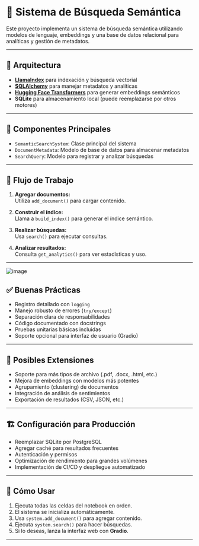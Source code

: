 # 🧠 Sistema de Búsqueda Semántica

Este proyecto implementa un sistema de búsqueda semántica utilizando modelos de lenguaje, embeddings y una base de datos relacional para analíticas y gestión de metadatos.

---

## 📐 Arquitectura

- **[LlamaIndex](https://github.com/jerryjliu/llama_index)** para indexación y búsqueda vectorial
- **[SQLAlchemy](https://www.sqlalchemy.org/)** para manejar metadatos y analíticas
- **[Hugging Face Transformers](https://huggingface.co/)** para generar embeddings semánticos
- **SQLite** para almacenamiento local (puede reemplazarse por otros motores)

---

## 🔧 Componentes Principales

- `SemanticSearchSystem`: Clase principal del sistema
- `DocumentMetadata`: Modelo de base de datos para almacenar metadatos
- `SearchQuery`: Modelo para registrar y analizar búsquedas

---

## 🔁 Flujo de Trabajo

1. **Agregar documentos:**  
   Utiliza `add_document()` para cargar contenido.

2. **Construir el índice:**  
   Llama a `build_index()` para generar el índice semántico.

3. **Realizar búsquedas:**  
   Usa `search()` para ejecutar consultas.

4. **Analizar resultados:**  
   Consulta `get_analytics()` para ver estadísticas y uso.

---

![image](https://github.com/user-attachments/assets/43e97730-f117-4bd8-8676-e07553697213)


## ✅ Buenas Prácticas

- Registro detallado con `logging`
- Manejo robusto de errores (`try/except`)
- Separación clara de responsabilidades
- Código documentado con docstrings
- Pruebas unitarias básicas incluidas
- Soporte opcional para interfaz de usuario (Gradio)

---

## 🚀 Posibles Extensiones

- Soporte para más tipos de archivo (.pdf, .docx, .html, etc.)
- Mejora de embeddings con modelos más potentes
- Agrupamiento (clustering) de documentos
- Integración de análisis de sentimientos
- Exportación de resultados (CSV, JSON, etc.)

---

## 🏗️ Configuración para Producción

- Reemplazar SQLite por PostgreSQL
- Agregar caché para resultados frecuentes
- Autenticación y permisos
- Optimización de rendimiento para grandes volúmenes
- Implementación de CI/CD y despliegue automatizado

---

## 🧪 Cómo Usar

1. Ejecuta todas las celdas del notebook en orden.
2. El sistema se inicializa automáticamente.
3. Usa `system.add_document()` para agregar contenido.
4. Ejecuta `system.search()` para hacer búsquedas.
5. Si lo deseas, lanza la interfaz web con **Gradio**.

---


